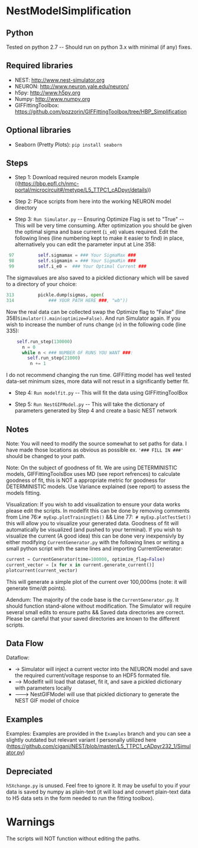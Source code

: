 # NestModelSimplification

## Python
Tested on python 2.7 -- Should run on python 3.x with minimal (if any) fixes.

## Required libraries
* NEST: http://www.nest-simulator.org
* NEURON: http://www.neuron.yale.edu/neuron/
* h5py: http://www.h5py.org
* Numpy: http://www.numpy.org
* GIFFittingToolbox: https://github.com/pozzorin/GIFFittingToolbox/tree/HBP_Simplification 

## Optional libraries
* Seaborn (Pretty Plots): `pip install seaborn`

## Steps
* Step 1: Download required neuron models Example ((https://bbp.epfl.ch/nmc-portal/microcircuit#/metype/L5_TTPC1_cADpyr/details))

* Step 2: Place scripts from here into the working NEURON model directory

* Step 3: `Run Simulator.py` -- Ensuring Optimize Flag is set to "True" -- This will be very time consuming. After optimization you should be given the optimal sigma and base current (`i_e0`) values required. Edit the following lines (line numbering kept to make it easier to find) in place, alternatively you can edit the parameter input at Line 358:
```Python
 97         self.sigmamax = ### Your SigmaMax ###                                                   
 98         self.sigmamin = ### Your SigmaMin ###                                                  
 99         self.i_e0 =  ### Your Optimal Current ###           
```
The sigmavalues are also saved to a pickled dictionary which will be saved to a directory of your choice: 
```Python
313         pickle.dump(sigmas, open(                                               
314             ### YOUR PATH HERE ###, "wb"))
```
Now the real data can be collected swap the Optimize flag to "False" (line 358)`Simulator().main(optimize=False)`. And run Simulator again. If you wish to increase the number of runs change (`n`) in the following code (line 335): 
```Python
    self.run_step(130000)
      n = 0
      while n < ### NUMBER OF RUNS YOU WANT ###:
        self.run_step(21000)
         n += 1
 ```
I do not recommend changing the run time. GIFFitting model has well tested data-set minimum sizes, more data will not resut in a significantly better fit.

* Step 4: `Run modelfit.py` -- This will fit the data using GIFFittingToolBox 

* Step 5: `Run NestGIFModel.py` -- This will take the dictionary of parameters generated by Step 4 and create a basic NEST network

## Notes
Note: You will need to modify the source somewhat to set paths for data. I have made those locations as obvious as possible ex. `'### FILL IN ###'` should be changed to your path. 

Note: On the subject of goodness of fit. We are using DETERMINISTIC models, GIFFittingToolsBox uses MD (see report refrences) to calculate goodness of fit, this is NOT a appropriate metric for goodness for DETERMINISTIC models. Use Variance explained (see report) to assess the models fitting.  

Visualization: If you wish to add visualization to ensure your data works please edit the scripts. In modelfit this can be done by removing comments from Line 76:`# myExp.plotTrainingSet()` && Line 77:` # myExp.plotTestSet()` this will allow you to visualize your generated data. Goodness of fit will automatically be visualized (and pushed to your terminal). If you wish to visualize the current (A good idea) this can be done very inexpensivly by either modifying `CurrentGenerator.py` with the following lines or writing a small python script with the same lines and importing CurrentGenerator:
```python
current = CurrentGenerator(time=100000, optimize_flag=False)                         
current_vector = [x for x in current.generate_current()]                                         
plotcurrent(current_vector)
```
This will generate a simple plot of the current over 100,000ms (note: it will generate time/dt points).

Adendum: The majority of the code base is the `CurrentGenerator.py`. It should function stand-alone without modification. The Simulator will require several small edits to ensure paths && Saved data directories are correct. Please be careful that your saved directories are known to the different scripts.

## Data Flow

Dataflow:
* -> Simulator will inject a current vector into the NEURON model and save the required current/voltage response to an HDF5 formated file.
* --> Modelfit will load that dataset, fit it, and save a pickled dictionary with parameters locally
* ---> NestGIFModel will use that pickled dictionary to generate the NEST GIF model of choice 

## Examples

Examples: Examples are provided in the `Examples` branch and you can see a slightly outdated but relevant variant I personally utilized here (https://github.com/cigani/NEST/blob/master/L5_TTPC1_cADpyr232_1/Simulator.py)

## Depreciated

`h5Xchange.py` is unused. Feel free to ignore it. It may be useful to you if your data is saved by numpy as plain-text (it will load and convert plain-text data to H5 data sets in the form needed to run the fitting toolbox).

# Warnings

The scripts will NOT function without editing the paths.
